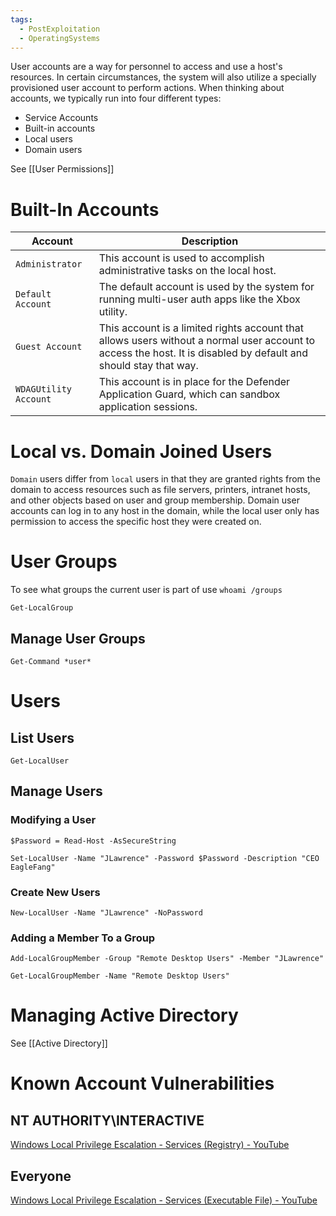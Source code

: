 ```yaml
---
tags:
  - PostExploitation
  - OperatingSystems
---
```

User accounts are a way for personnel to access and use a host's resources. In certain circumstances, the system will also utilize a specially provisioned user account to perform actions. When thinking about accounts, we typically run into four different types:

- Service Accounts
- Built-in accounts
- Local users
- Domain users

See [[User Permissions]]
# Built-In Accounts

|**Account**|**Description**|
|---|---|
|`Administrator`|This account is used to accomplish administrative tasks on the local host.|
|`Default Account`|The default account is used by the system for running multi-user auth apps like the Xbox utility.|
|`Guest Account`|This account is a limited rights account that allows users without a normal user account to access the host. It is disabled by default and should stay that way.|
|`WDAGUtility Account`|This account is in place for the Defender Application Guard, which can sandbox application sessions.|
# Local vs. Domain Joined Users

`Domain` users differ from `local` users in that they are granted rights from the domain to access resources such as file servers, printers, intranet hosts, and other objects based on user and group membership. Domain user accounts can log in to any host in the domain, while the local user only has permission to access the specific host they were created on.

# User Groups 

To see what groups the current user is part of use `whoami /groups`

```powershell-session
Get-LocalGroup
```

## Manage User Groups 

```
Get-Command *user*
```

# Users 

## List Users 

```powershell-session
Get-LocalUser  
```
## Manage Users 
### Modifying a User

```powershell-session
$Password = Read-Host -AsSecureString
```

```powershell-session
Set-LocalUser -Name "JLawrence" -Password $Password -Description "CEO EagleFang"
```

### Create New Users 

```powershell-session
New-LocalUser -Name "JLawrence" -NoPassword
```

### Adding a Member To a Group

```powershell-session
Add-LocalGroupMember -Group "Remote Desktop Users" -Member "JLawrence"
```

```powershell-session
Get-LocalGroupMember -Name "Remote Desktop Users" 
```

# Managing Active Directory 

See [[Active Directory]]

# Known Account Vulnerabilities 
## NT AUTHORITY\\INTERACTIVE 

[Windows Local Privilege Escalation - Services (Registry) - YouTube](https://www.youtube.com/watch?v=TDgQzcjFeME&list=PLjG9EfEtwbvIrGFTx4XctK8IxkUJkAEqP&index=5)
## Everyone

[Windows Local Privilege Escalation - Services (Executable File) - YouTube](https://www.youtube.com/watch?v=yDGt7O87Zn0&list=PLjG9EfEtwbvIrGFTx4XctK8IxkUJkAEqP&index=6)
